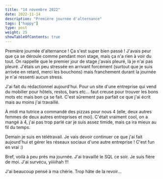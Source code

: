```yaml
---
title: "14 novembre 2022"
date: 2022-11-14
description: "Première journée d'alternance"
tags: ["happy"]
type: post
weight: 25
showTableOfContents: true
---
```


Première journée d'alternance ! Ça s'est super bien passé ! J'avais peur que ça se déroule comme pendant mon stage, mais ça n'a rien à voir du tout. On rappelle que le premier jour de stage j'avais pleuré, là je n'ai pas pleuré. J'étais un peu stressée en arrivant forcément (surtout que je suis arrivée en retard, merci les bouchons) mais franchement durant la journée je n'ai ressenti aucun stress.

J'ai fait du rédactionnel aujourd'hui. Pour un site d'une entreprise qui vend du mobilier pour hôtels, restos, bars etc... faut creuse pour trouver les bons mots etc mais bon ça se fait. C'est sûrement pas parfait ce que j'ai écrit mais au moins j'ai travaillé.

À midi ma tutrice a commandé des pizzas pour nous 4 (elle, deux autres femmes de deux autres entreprises et moi). C'était vraiment cool, on a mangé à 4, j'ai pas trop parlé car je suis assez timide, mais ça ira mieux au fil du temps.

Demain je suis en télétravail. Je vais devoir continuer ce que j'ai fait aujourd'hui et gérer les réseaux sociaux d'une autre entreprise ! C'est fun en vrai :)

Bref, voilà à peu près ma journée. J'ai travaillé le SQL ce soir. Je suis fière de moi. J'ai survécu, yiiiiihah !!!

J'ai beaucoup pensé à ma chérie. Trop hâte de la revoir...